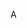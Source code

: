 A

<!---
gatitorres/gatitorres is a ✨ special ✨ repository because its `README.md` (this file) appears on your GitHub profile.
You can click the Preview link to take a look at your changes.
--->
